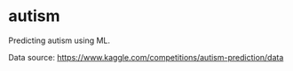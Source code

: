 # autism
Predicting autism using ML.

Data source: https://www.kaggle.com/competitions/autism-prediction/data
